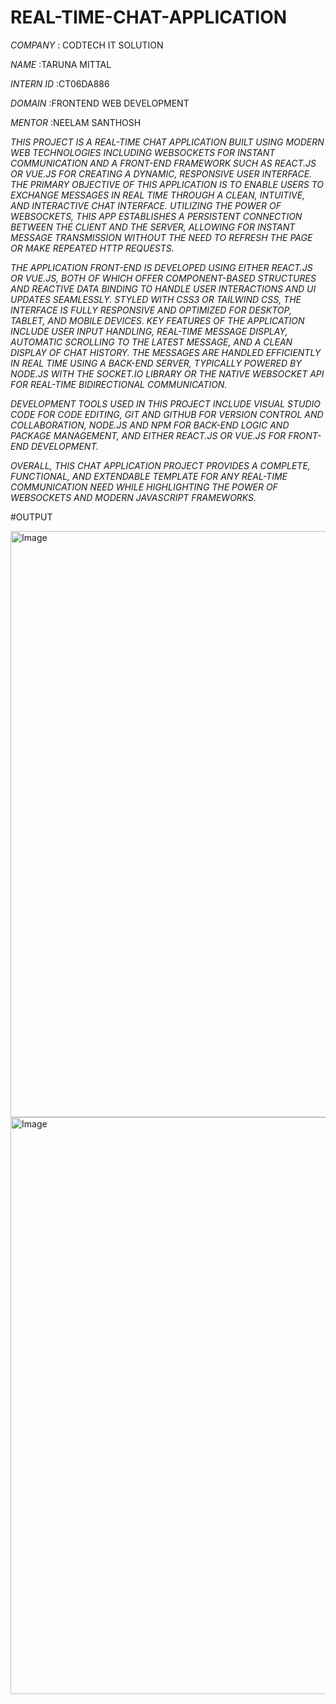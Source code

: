 # REAL-TIME-CHAT-APPLICATION

*COMPANY* : CODTECH IT SOLUTION

*NAME* :TARUNA MITTAL

*INTERN ID* :CT06DA886

*DOMAIN* :FRONTEND WEB DEVELOPMENT

*MENTOR* :NEELAM SANTHOSH

*THIS PROJECT IS A REAL-TIME CHAT APPLICATION BUILT USING MODERN WEB TECHNOLOGIES INCLUDING WEBSOCKETS FOR INSTANT COMMUNICATION AND A FRONT-END FRAMEWORK SUCH AS REACT.JS OR VUE.JS FOR CREATING A DYNAMIC, RESPONSIVE USER INTERFACE. THE PRIMARY OBJECTIVE OF THIS APPLICATION IS TO ENABLE USERS TO EXCHANGE MESSAGES IN REAL TIME THROUGH A CLEAN, INTUITIVE, AND INTERACTIVE CHAT INTERFACE. UTILIZING THE POWER OF WEBSOCKETS, THIS APP ESTABLISHES A PERSISTENT CONNECTION BETWEEN THE CLIENT AND THE SERVER, ALLOWING FOR INSTANT MESSAGE TRANSMISSION WITHOUT THE NEED TO REFRESH THE PAGE OR MAKE REPEATED HTTP REQUESTS.*

*THE APPLICATION FRONT-END IS DEVELOPED USING EITHER REACT.JS OR VUE.JS, BOTH OF WHICH OFFER COMPONENT-BASED STRUCTURES AND REACTIVE DATA BINDING TO HANDLE USER INTERACTIONS AND UI UPDATES SEAMLESSLY. STYLED WITH CSS3 OR TAILWIND CSS, THE INTERFACE IS FULLY RESPONSIVE AND OPTIMIZED FOR DESKTOP, TABLET, AND MOBILE DEVICES. KEY FEATURES OF THE APPLICATION INCLUDE USER INPUT HANDLING, REAL-TIME MESSAGE DISPLAY, AUTOMATIC SCROLLING TO THE LATEST MESSAGE, AND A CLEAN DISPLAY OF CHAT HISTORY. THE MESSAGES ARE HANDLED EFFICIENTLY IN REAL TIME USING A BACK-END SERVER, TYPICALLY POWERED BY NODE.JS WITH THE SOCKET.IO LIBRARY OR THE NATIVE WEBSOCKET API FOR REAL-TIME BIDIRECTIONAL COMMUNICATION.*

*DEVELOPMENT TOOLS USED IN THIS PROJECT INCLUDE VISUAL STUDIO CODE FOR CODE EDITING, GIT AND GITHUB FOR VERSION CONTROL AND COLLABORATION, NODE.JS AND NPM FOR BACK-END LOGIC AND PACKAGE MANAGEMENT, AND EITHER REACT.JS OR VUE.JS FOR FRONT-END DEVELOPMENT.*

*OVERALL, THIS CHAT APPLICATION PROJECT PROVIDES A COMPLETE, FUNCTIONAL, AND EXTENDABLE TEMPLATE FOR ANY REAL-TIME COMMUNICATION NEED WHILE HIGHLIGHTING THE POWER OF WEBSOCKETS AND MODERN JAVASCRIPT FRAMEWORKS.*

#OUTPUT

<img width="938" alt="Image" src="https://github.com/user-attachments/assets/143bb274-3e58-4019-9d9e-4317af71479b" />

<img width="923" alt="Image" src="https://github.com/user-attachments/assets/e52662ea-c879-40f9-9531-ce178345c2fe" />
